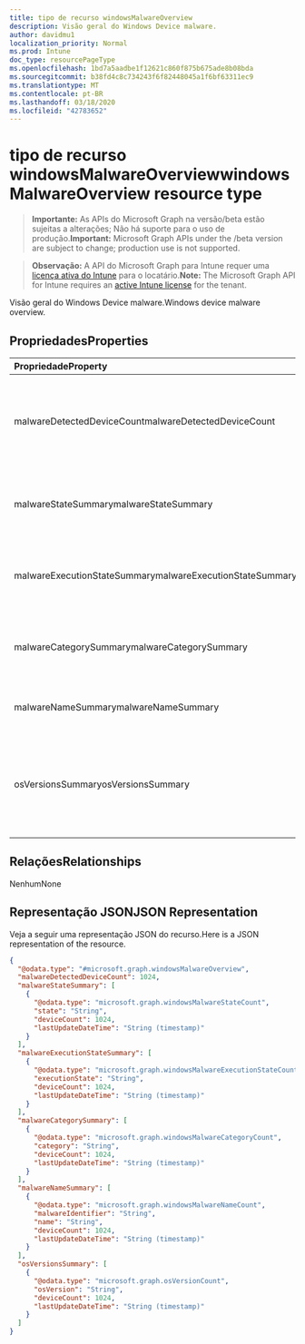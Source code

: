 ```yaml
---
title: tipo de recurso windowsMalwareOverview
description: Visão geral do Windows Device malware.
author: davidmu1
localization_priority: Normal
ms.prod: Intune
doc_type: resourcePageType
ms.openlocfilehash: 1bd7a5aadbe1f12621c860f875b675ade8b08bda
ms.sourcegitcommit: b38fd4c8c734243f6f82448045a1f6bf63311ec9
ms.translationtype: MT
ms.contentlocale: pt-BR
ms.lasthandoff: 03/18/2020
ms.locfileid: "42783652"
---
```

# <a name="windowsmalwareoverview-resource-type"></a><span data-ttu-id="837c3-103">tipo de recurso windowsMalwareOverview</span><span class="sxs-lookup"><span data-stu-id="837c3-103">windowsMalwareOverview resource type</span></span>

> <span data-ttu-id="837c3-104">**Importante:** As APIs do Microsoft Graph na versão/beta estão sujeitas a alterações; Não há suporte para o uso de produção.</span><span class="sxs-lookup"><span data-stu-id="837c3-104">**Important:** Microsoft Graph APIs under the /beta version are subject to change; production use is not supported.</span></span>

> <span data-ttu-id="837c3-105">**Observação:** A API do Microsoft Graph para Intune requer uma [licença ativa do Intune](https://go.microsoft.com/fwlink/?linkid=839381) para o locatário.</span><span class="sxs-lookup"><span data-stu-id="837c3-105">**Note:** The Microsoft Graph API for Intune requires an [active Intune license](https://go.microsoft.com/fwlink/?linkid=839381) for the tenant.</span></span>

<span data-ttu-id="837c3-106">Visão geral do Windows Device malware.</span><span class="sxs-lookup"><span data-stu-id="837c3-106">Windows device malware overview.</span></span>

## <a name="properties"></a><span data-ttu-id="837c3-107">Propriedades</span><span class="sxs-lookup"><span data-stu-id="837c3-107">Properties</span></span>
|<span data-ttu-id="837c3-108">Propriedade</span><span class="sxs-lookup"><span data-stu-id="837c3-108">Property</span></span>|<span data-ttu-id="837c3-109">Tipo</span><span class="sxs-lookup"><span data-stu-id="837c3-109">Type</span></span>|<span data-ttu-id="837c3-110">Descrição</span><span class="sxs-lookup"><span data-stu-id="837c3-110">Description</span></span>|
|:---|:---|:---|
|<span data-ttu-id="837c3-111">malwareDetectedDeviceCount</span><span class="sxs-lookup"><span data-stu-id="837c3-111">malwareDetectedDeviceCount</span></span>|<span data-ttu-id="837c3-112">Int32</span><span class="sxs-lookup"><span data-stu-id="837c3-112">Int32</span></span>|<span data-ttu-id="837c3-113">Contagem de dispositivos com malware detectado nos últimos 30 dias</span><span class="sxs-lookup"><span data-stu-id="837c3-113">Count of devices with malware detected in the last 30 days</span></span>|
|<span data-ttu-id="837c3-114">malwareStateSummary</span><span class="sxs-lookup"><span data-stu-id="837c3-114">malwareStateSummary</span></span>|<span data-ttu-id="837c3-115">coleção [windowsMalwareStateCount](../resources/intune-devices-windowsmalwarestatecount.md)</span><span class="sxs-lookup"><span data-stu-id="837c3-115">[windowsMalwareStateCount](../resources/intune-devices-windowsmalwarestatecount.md) collection</span></span>|<span data-ttu-id="837c3-116">Contagem de dispositivos por estado de malware</span><span class="sxs-lookup"><span data-stu-id="837c3-116">Count of devices per malware state</span></span>|
|<span data-ttu-id="837c3-117">malwareExecutionStateSummary</span><span class="sxs-lookup"><span data-stu-id="837c3-117">malwareExecutionStateSummary</span></span>|<span data-ttu-id="837c3-118">coleção [windowsMalwareExecutionStateCount](../resources/intune-devices-windowsmalwareexecutionstatecount.md)</span><span class="sxs-lookup"><span data-stu-id="837c3-118">[windowsMalwareExecutionStateCount](../resources/intune-devices-windowsmalwareexecutionstatecount.md) collection</span></span>|<span data-ttu-id="837c3-119">Contagem de dispositivos por estado de execução de malware</span><span class="sxs-lookup"><span data-stu-id="837c3-119">Count of devices per malware execution state</span></span>|
|<span data-ttu-id="837c3-120">malwareCategorySummary</span><span class="sxs-lookup"><span data-stu-id="837c3-120">malwareCategorySummary</span></span>|<span data-ttu-id="837c3-121">coleção [windowsMalwareCategoryCount](../resources/intune-devices-windowsmalwarecategorycount.md)</span><span class="sxs-lookup"><span data-stu-id="837c3-121">[windowsMalwareCategoryCount](../resources/intune-devices-windowsmalwarecategorycount.md) collection</span></span>|<span data-ttu-id="837c3-122">Contagem de dispositivos por categoria de malware</span><span class="sxs-lookup"><span data-stu-id="837c3-122">Count of devices per malware category</span></span>|
|<span data-ttu-id="837c3-123">malwareNameSummary</span><span class="sxs-lookup"><span data-stu-id="837c3-123">malwareNameSummary</span></span>|<span data-ttu-id="837c3-124">coleção [windowsMalwareNameCount](../resources/intune-devices-windowsmalwarenamecount.md)</span><span class="sxs-lookup"><span data-stu-id="837c3-124">[windowsMalwareNameCount](../resources/intune-devices-windowsmalwarenamecount.md) collection</span></span>|<span data-ttu-id="837c3-125">Contagem de dispositivos por malware</span><span class="sxs-lookup"><span data-stu-id="837c3-125">Count of devices per malware</span></span>|
|<span data-ttu-id="837c3-126">osVersionsSummary</span><span class="sxs-lookup"><span data-stu-id="837c3-126">osVersionsSummary</span></span>|<span data-ttu-id="837c3-127">coleção [osVersionCount](../resources/intune-devices-osversioncount.md)</span><span class="sxs-lookup"><span data-stu-id="837c3-127">[osVersionCount](../resources/intune-devices-osversioncount.md) collection</span></span>|<span data-ttu-id="837c3-128">Contagem de dispositivos com malware por versão do sistema operacional Windows</span><span class="sxs-lookup"><span data-stu-id="837c3-128">Count of devices with malware per windows OS version</span></span>|

## <a name="relationships"></a><span data-ttu-id="837c3-129">Relações</span><span class="sxs-lookup"><span data-stu-id="837c3-129">Relationships</span></span>
<span data-ttu-id="837c3-130">Nenhum</span><span class="sxs-lookup"><span data-stu-id="837c3-130">None</span></span>

## <a name="json-representation"></a><span data-ttu-id="837c3-131">Representação JSON</span><span class="sxs-lookup"><span data-stu-id="837c3-131">JSON Representation</span></span>
<span data-ttu-id="837c3-132">Veja a seguir uma representação JSON do recurso.</span><span class="sxs-lookup"><span data-stu-id="837c3-132">Here is a JSON representation of the resource.</span></span>
<!-- {
  "blockType": "resource",
  "@odata.type": "microsoft.graph.windowsMalwareOverview"
}
-->
``` json
{
  "@odata.type": "#microsoft.graph.windowsMalwareOverview",
  "malwareDetectedDeviceCount": 1024,
  "malwareStateSummary": [
    {
      "@odata.type": "microsoft.graph.windowsMalwareStateCount",
      "state": "String",
      "deviceCount": 1024,
      "lastUpdateDateTime": "String (timestamp)"
    }
  ],
  "malwareExecutionStateSummary": [
    {
      "@odata.type": "microsoft.graph.windowsMalwareExecutionStateCount",
      "executionState": "String",
      "deviceCount": 1024,
      "lastUpdateDateTime": "String (timestamp)"
    }
  ],
  "malwareCategorySummary": [
    {
      "@odata.type": "microsoft.graph.windowsMalwareCategoryCount",
      "category": "String",
      "deviceCount": 1024,
      "lastUpdateDateTime": "String (timestamp)"
    }
  ],
  "malwareNameSummary": [
    {
      "@odata.type": "microsoft.graph.windowsMalwareNameCount",
      "malwareIdentifier": "String",
      "name": "String",
      "deviceCount": 1024,
      "lastUpdateDateTime": "String (timestamp)"
    }
  ],
  "osVersionsSummary": [
    {
      "@odata.type": "microsoft.graph.osVersionCount",
      "osVersion": "String",
      "deviceCount": 1024,
      "lastUpdateDateTime": "String (timestamp)"
    }
  ]
}
```



